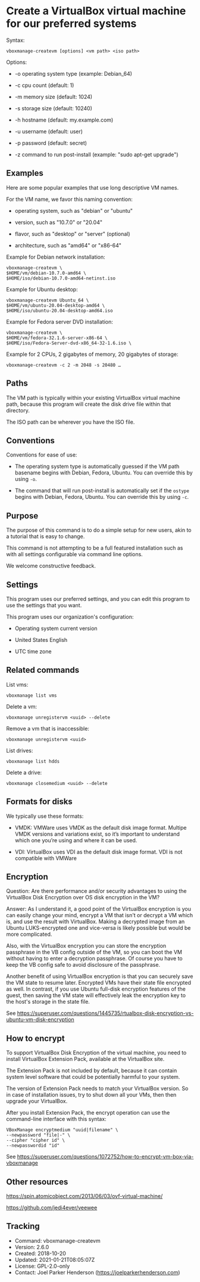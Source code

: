 # Create a VirtualBox virtual machine for our preferred systems

Syntax:

    vboxmanage-createvm [options] <vm path> <iso path>

Options:

  * -o operating system type (example: Debian_64)

  * -c cpu count (default: 1)

  * -m memory size (default: 1024)

  * -s storage size (default: 10240)

  * -h hostname (default: my.example.com)
 
  * -u username (default: user)

  * -p password (default: secret)

  * -z command to run post-install (example: "sudo apt-get upgrade")


## Examples

Here are some popular examples that use long descriptive VM names.

For the VM name, we favor this naming convention:

  * operating system, such as "debian" or "ubuntu"
   
  * version, such as "10.7.0" or "20.04"
  
  * flavor, such as "desktop" or "server" (optional)
  
  * architecture, such as "amd64" or "x86-64"

Example for Debian network installation:

    vboxmanage-createvm \
    $HOME/vm/debian-10.7.0-amd64 \
    $HOME/iso/debian-10.7.0-amd64-netinst.iso

Example for Ubuntu desktop:

    vboxmanage-createvm Ubuntu_64 \
    $HOME/vm/ubuntu-20.04-desktop-amd64 \
    $HOME/iso/ubuntu-20.04-desktop-amd64.iso

Example for Fedora server DVD installation:

    vboxmanage-createvm \
    $HOME/vm/fedora-32.1.6-server-x86-64 \
    $HOME/iso/Fedora-Server-dvd-x86_64-32-1.6.iso \

Example for 2 CPUs, 2 gigabytes of memory, 20 gigabytes of storage:

    vboxmanage-createvm -c 2 -m 2048 -s 20480 …


## Paths

The VM path is typically within your existing VirtualBox
virtual machine path, because this program will create the
disk drive file within that directory.

The ISO path can be wherever you have the ISO file.


## Conventions

Conventions for ease of use:

  * The operating system type is automatically guessed 
    if the VM path basename begins with Debian, Fedora, Ubuntu.
    You can override this by using `-o`.

  * The command that will run post-install is automatically set
    if the `ostype` begins with Debian, Fedora, Ubuntu.
    You can override this by using `-c`.


## Purpose

The purpose of this command is to do a simple setup
for new users, akin to a tutorial that is easy to change.

This command is not attempting to be a full featured
installation such as with all settings configurable via
command line options.

We welcome constructive feedback.


## Settings

This program uses our preferred settings, and you can
edit this program to use the settings that you want. 

This program uses our organization's configuration:

  * Operating system current version

  * United States English

  * UTC time zone


## Related commands

List vms:

    vboxmanage list vms

Delete a vm:

    vboxmanage unregistervm <uuid> --delete

Remove a vm that is inaccessible:

    vboxmanage unregistervm <uuid>

List drives:

    vboxmanage list hdds

Delete a drive:

    vboxmanage closemedium <uuid> --delete


## Formats for disks

We typically use these formats:

  * VMDK: VMWare uses VMDK as the default disk image format.
    Multipe VMDK versions and variations exist, so it’s important
    to understand which one you’re using and where it can be used.

  * VDI: VirtualBox uses VDI as the default disk image format.
    VDI is not compatible with VMWare


## Encryption

Question: Are there performance and/or security advantages to using 
the VirtualBox Disk Encryption over OS disk encryption in the VM?

Answer: As I understand it, a good point of the VirtualBox encryption is 
you can easily change your mind, encrypt a VM that isn't or decrypt a VM
which is, and use the result with VirtualBox. Making a decrypted image 
from an Ubuntu LUKS-encrypted one and vice-versa is likely possible but 
would be more complicated.

Also, with the VirtualBox encryption you can store the encryption 
passphrase in the VB config outside of the VM, so you can boot the VM
without having to enter a decryption passphrase. Of course you have to
keep the VB config safe to avoid disclosure of the passphrase.

Another benefit of using VirtualBox encryption is that you can securely
save the VM state to resume later. Encrypted VMs have their state file 
encrypted as well. In contrast, if you use Ubuntu full-disk encryption 
features of the guest, then saving the VM state will effectively leak 
the encryption key to the host's storage in the state file.

See https://superuser.com/questions/1445735/rtualbox-disk-encryption-vs-ubuntu-vm-disk-encryption


## How to encrypt

To support VirtualBox Disk Encryption of the virtual machine, you need 
to install VirtualBox Extension Pack, available at the VirtualBox site.

The Extension Pack is not included by default, because it can contain 
system level software that could be potentially harmful to your system.

The version of Extension Pack needs to match your VirtualBox version.
So in case of installation issues, try to shut down all your VMs, then
then upgrade your VirtualBox.

After you install Extension Pack, the encrypt operation can use the
command-line interface with this syntax:

    VBoxManage encryptmedium "uuid|filename" \
    --newpassword "file|-" \
    --cipher "cipher id" \
    --newpasswordid "id"

See https://superuser.com/questions/1072752/how-to-encrypt-vm-box-via-vboxmanage


## Other resources

https://spin.atomicobject.com/2013/06/03/ovf-virtual-machine/

https://github.com/jedi4ever/veewee


## Tracking

* Command: vboxmanage-createvm
* Version: 2.6.0
* Created: 2018-10-20
* Updated: 2021-01-21T08:05:07Z
* License: GPL-2.0-only
* Contact: Joel Parker Henderson (https://joelparkerhenderson.com)
